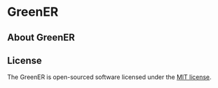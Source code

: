 # GreenER


## About GreenER



## License

The GreenER is open-sourced software licensed under the [MIT license](https://opensource.org/licenses/MIT).
